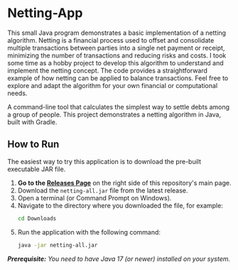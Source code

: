 # Netting-App

This small Java program demonstrates a basic implementation of a netting algorithm. Netting is a financial process used to offset and consolidate multiple transactions between parties into a single net payment or receipt, minimizing the number of transactions and reducing risks and costs.
I took some time as a hobby project to develop this algorithm to understand and implement the netting concept. The code provides a straightforward example of how netting can be applied to balance transactions. Feel free to explore and adapt the algorithm for your own financial or computational needs.

A command-line tool that calculates the simplest way to settle debts among a group of people. This project demonstrates a netting algorithm in Java, built with Gradle.

## How to Run

The easiest way to try this application is to download the pre-built executable JAR file.

1.  **Go to the [Releases Page](https://github.com/YOUR_USERNAME/YOUR_REPOSITORY/releases)** on the right side of this repository's main page.
2.  Download the `netting-all.jar` file from the latest release.
3.  Open a terminal (or Command Prompt on Windows).
4.  Navigate to the directory where you downloaded the file, for example:
    ```bash
    cd Downloads
    ```
5.  Run the application with the following command:
    ```bash
    java -jar netting-all.jar
    ```

_**Prerequisite:** You need to have Java 17 (or newer) installed on your system._